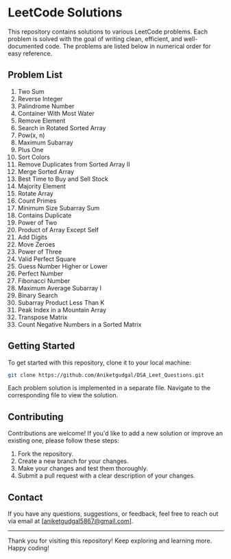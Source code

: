# LeetCode Solutions

This repository contains solutions to various LeetCode problems. Each problem is solved with the goal of writing clean, efficient, and well-documented code. The problems are listed below in numerical order for easy reference.

## Problem List

1. Two Sum
7. Reverse Integer
9. Palindrome Number
11. Container With Most Water
27. Remove Element
33. Search in Rotated Sorted Array
50. Pow(x, n)
53. Maximum Subarray
66. Plus One
75. Sort Colors
80. Remove Duplicates from Sorted Array II
88. Merge Sorted Array
121. Best Time to Buy and Sell Stock
169. Majority Element
189. Rotate Array
204. Count Primes
209. Minimum Size Subarray Sum
217. Contains Duplicate
231. Power of Two
238. Product of Array Except Self
258. Add Digits
283. Move Zeroes
326. Power of Three
367. Valid Perfect Square
374. Guess Number Higher or Lower
507. Perfect Number
509. Fibonacci Number
643. Maximum Average Subarray I
704. Binary Search
713. Subarray Product Less Than K
852. Peak Index in a Mountain Array
867. Transpose Matrix
1351. Count Negative Numbers in a Sorted Matrix

## Getting Started

To get started with this repository, clone it to your local machine:

```bash
git clone https://github.com/Aniketgudgal/DSA_Leet_Questions.git
```

Each problem solution is implemented in a separate file. Navigate to the corresponding file to view the solution.

## Contributing

Contributions are welcome! If you'd like to add a new solution or improve an existing one, please follow these steps:

1. Fork the repository.
2. Create a new branch for your changes.
3. Make your changes and test them thoroughly.
4. Submit a pull request with a clear description of your changes.

## Contact

If you have any questions, suggestions, or feedback, feel free to reach out via email at [aniketgudgal5867@gmail.com].

---

Thank you for visiting this repository! Keep exploring and learning more. Happy coding!